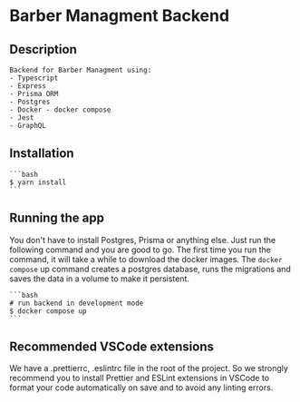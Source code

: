 # Barber Managment Backend

## Description

    Backend for Barber Managment using:
    - Typescript
    - Express
    - Prisma ORM
    - Postgres
    - Docker - docker compose
    - Jest
    - GraphQL

## Installation

    ```bash
    $ yarn install
    ```

## Running the app

You don't have to install Postgres, Prisma or anything else. Just run the following command and you are good to go.
The first time you run the command, it will take a while to download the docker images.
The `docker compose` up command creates a postgres database, runs the migrations and saves the data in a volume to make it persistent.

    ```bash
    # run backend in development mode
    $ docker compose up
    ```

## Recommended VSCode extensions

We have a .prettierrc, .eslintrc file in the root of the project. So we strongly recommend you to install Prettier and ESLint extensions in VSCode to format your code automatically on save and to avoid any linting errors.

